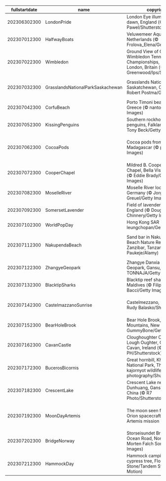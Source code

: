 |fullstartdate|name|copyright|title|image|
|--|--|--|--|--|
202306302300|LondonPride|London Eye illuminated at dawn, England (© Pajor Pawel/Shutterstock)|Rainbow reflection|![](/en-GB/2023/07/202306302300LondonPride.jpg)|
202307012300|HalfwayBoats|Veluwemeer Aqueduct, Netherlands (© Frolova_Elena/Getty Images)|We're halfway there|![](/en-GB/2023/07/202307012300HalfwayBoats.jpg)|
202307022300|Wimbledon|Ground View of Centre Court, Wimbledon Tennis Championships, A.E.L.T.C, London, Britain (© Mark Greenwood/Ips/Shutterstock)|Grand slam tournament|![](/en-GB/2023/07/202307022300Wimbledon.jpg)|
202307032300|GrasslandsNationalParkSaskachewan|Grasslands National Park, Saskatchewan, Canada (© Robert Postma/Getty Images)|The grass looks greener on this side|![](/en-GB/2023/07/202307032300GrasslandsNationalParkSaskachewan.jpg)|
202307042300|CorfuBeach|Porto Timoni beach, Corfu, Greece (© nantonov/Getty Images)|Pick your paradise|![](/en-GB/2023/07/202307042300CorfuBeach.jpg)|
202307052300|KissingPenguins|Southern rockhopper penguins, Falkland Islands (© Tony Beck/Getty Images)|A peck between penguins|![](/en-GB/2023/07/202307052300KissingPenguins.jpg)|
202307062300|CocoaPods|Cocoa pods from Ambanja, Madagascar (© pierivb/Getty Images)|A chocolate lover's favourite fruit|![](/en-GB/2023/07/202307062300CocoaPods.jpg)|
202307072300|CooperChapel|Mildred B. Cooper Memorial Chapel, Bella Vista, Arkansas (© Eddie Brady/Getty Images)|Sanctuary among the trees|![](/en-GB/2023/07/202307072300CooperChapel.jpg)|
202307082300|MoselleRiver|Moselle River loop near Kröv, Germany (© Jorg Greuel/Getty Images)|Staying in the loop|![](/en-GB/2023/07/202307082300MoselleRiver.jpg)|
202307092300|SomersetLavender|Field of lavender, Somerset, England (© Doug Chinnery/Getty Images)|A scented sea of purple|![](/en-GB/2023/07/202307092300SomersetLavender.jpg)|
202307102300|WorldPopDay|Hong Kong SAR (© leungchopan/Getty Images)|A sea of humanity|![](/en-GB/2023/07/202307102300WorldPopDay.jpg)|
202307112300|NakupendaBeach|Sand bar in Nakupenda Beach Nature Reserve, Zanzibar, Tanzania  (© Lubos Paukeje/Alamy)|The world's most exclusive beach?|![](/en-GB/2023/07/202307112300NakupendaBeach.jpg)|
202307122300|ZhangyeGeopark|Zhangye Danxia National Geopark, Gansu, China (© TONNAJA/Getty Images)|Walking a rocky rainbow|![](/en-GB/2023/07/202307122300ZhangyeGeopark.jpg)|
202307132300|BlacktipSharks|Blacktip reef sharks, Maldives (© Filippo Bacci/Getty Images)|A shiver of sharks on the hunt|![](/en-GB/2023/07/202307132300BlacktipSharks.jpg)|
202307142300|CastelmazzanoSunrise|Castelmezzano, Italy (© Rudy Balasko/Shutterstock)|A postcard-perfect landscape|![](/en-GB/2023/07/202307142300CastelmazzanoSunrise.jpg)|
202307152300|BearHoleBrook|Bear Hole Brook, Catskill Mountains, New York (© GummyBone/Getty Images)|Babbling on and on|![](/en-GB/2023/07/202307152300BearHoleBrook.jpg)|
202307162300|CavanCastle|Cloughoughter Castle in Lough Oughter, County Cavan, Ireland (© 4H4 PH/Shutterstock)|A time-worn mediaeval marvel|![](/en-GB/2023/07/202307162300CavanCastle.jpg)|
202307172300|BucerosBicornis|Great hornbill, Khao Yai National Park, Thailand (© kajornyot wildlife photography/Shutterstock)|This bird is peak beak|![](/en-GB/2023/07/202307172300BucerosBicornis.jpg)|
202307182300|CrescentLake|Crescent Lake near Dunhuang, Gansu Province, China (© R7 Photo/Shutterstock)|This lake is no mirage|![](/en-GB/2023/07/202307182300CrescentLake.jpg)|
202307192300|MoonDayArtemis|The moon seen from the Orion spacecraft of NASA's Artemis mission (© NASA)|Celebrating our looming lunar neighbour|![](/en-GB/2023/07/202307192300MoonDayArtemis.jpg)|
202307202300|BridgeNorway|Storseisundet Bridge, Atlantic Ocean Road, Norway (© Morten Falch Sortland/Getty Images)|Connecting the dots|![](/en-GB/2023/07/202307202300BridgeNorway.jpg)|
202307212300|HammockDay|Hammock camping in a bald cypress tree, Florida (© Mac Stone/Tandem Stills + Motion)|Want to hang about?|![](/en-GB/2023/07/202307212300HammockDay.jpg)|
